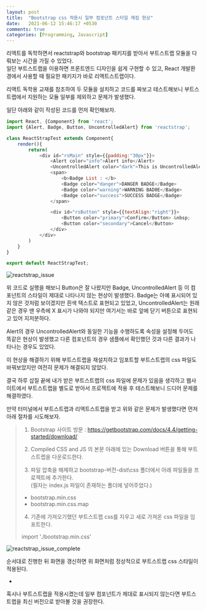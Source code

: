 ```yaml
---
layout: post
title:  "Bootstrap css 적용시 일부 컴포넌트 스타일 깨짐 현상"
date:   2021-06-12 15:46:17 +0530
comments: true
categories: [Programming, Javascript]
---
```


리액트를 독학하면서 reactstrap와 bootstrap 패키지를 받아서 부트스트랩 모듈을 다뤄보는 시간을 가질 수 있었다.   
일단 부트스트랩을 이용하면 프론트엔드 디자인을 쉽게 구현할 수 있고, React 개발환경에서 사용할 때 필요한 패키지가 바로 리액트스트랩이다.   

리액트 독학용 교재를 참조하여 두 모듈을 설치하고 코드를 짜보고 테스트해보니 부트스트랩에서 지원하는 모듈 일부를 제외하고 문제가 발생했다.   

일단 아래와 같이 작성된 코드를 먼저 확인해보자.   

```javascript
import React, {Component} from 'react';
import {Alert, Badge, Button, UncontrolledAlert} from 'reactstrap';

class ReactStrapTest extends Component{
    render(){
        return(
            <div id="rsMain" style={{padding:"30px"}}>
                <Alert color="info">Alert info</Alert>
                <UncontrolledAlert color="dark">This is UncontrolledAlert component.</UncontrolledAlert>
                <span>
                    <b>Badge List : </b>
                    <Badge color="danger">DANGER BADGE</Badge>
                    <Badge color="warning">WARNING BAD0E</Badge>
                    <Badge color="success">SUCCESS BADGE</Badge>
                </span>

                <div id="rsButton" style={{textAlign:"right"}}>
                    <Button color="primary">Confirm</Button> &nbsp;
                    <Button color="secondary">Cancel</Button>
                </div>
            </div>
        )
    }
}

export default ReactStrapTest;
```

![reactstrap_issue](https://baedi.github.io/assets/post/20210612_01_reactstrapissue.png)

위 코드로 실행을 해보니 Button은 잘 나왔지만 Badge, UncontrolledAlert 등 이 컴포넌트의 스타일이 제대로 나타나지 않는 현상이 발생했다. Badge는 아예 표시되어 있지 않은 것처럼 보이겠지만 흰색 텍스트로 표현되고 있었고, UncontrolledAlert는 원래같은 경우 맨 우측에 X 표시가 나와야 되지만 여기서는 바로 앞에 닫기 버튼으로 표현되고 있어 지저분하다.   

Alert의 경우 UncontrolledAlert와 동일한 기능을 수행하도록 속성을 설정해 두어도 똑같은 현상이 발생했고 다른 컴포넌트의 경우 샘플에서 확인했던 것과 다른 결과가 나타나는 경우도 있었다.   

이 현상을 해결하기 위해 부트스트랩을 재설치하고 임포트할 부트스트랩의 css 파일도 바꿔보았지만 여전히 문제가 해결되지 않았다.   

결국 하루 삽질 끝에 내가 받은 부트스트랩의 css 파일에 문제가 있음을 생각하고 웹사이트에서 부트스트랩을 별도로 받아서 프로젝트에 적용 후 테스트해보니 드디어 문제를 해결하였다.   

만약 터미널에서 부트스트랩과 리액트스트랩을 받고 위와 같은 문제가 발생했다면 먼저 아래 절차를 시도해보자.   
>   
> 1. Bootstrap 사이트 방문 : <https://getbootstrap.com/docs/4.4/getting-started/download/>
>   
> 2. Compiled CSS and JS 의 본문 아래에 있는 Download 버튼을 통해 부트스트랩을 다운로드한다.
>   
> 3. 파일 압축을 해제하고 bootstrap-버전-dist\css 폴더에서 아래 파일들을 프로젝트에 추가한다.   
>  (필자는 index.js 파일이 존재하는 폴더에 넣어주었다.)
>  - bootstrap.min.css   
>  - bootstrap.min.css.map   
>   
>   
> 4. 기존에 가져오기했던 부트스트랩 css를 지우고 새로 가져온 css 파일을 임포트한다.   
>   
>  import './bootstrap.min.css'
>

![reactstrap_issue_complete](https://baedi.github.io/assets/post/20210612_01_reactstrapissue_complete.png)

순서대로 진행한 뒤 화면을 갱신하면 위 화면처럼 정상적으로 부트스트랩 css 스타일이 적용된다.   

+   
혹시나 부트스트랩을 적용시켰는데 일부 컴포넌트가 제대로 표시되지 않는다면 부트스트랩을 최신 버전으로 받아볼 것을 권장한다.   
